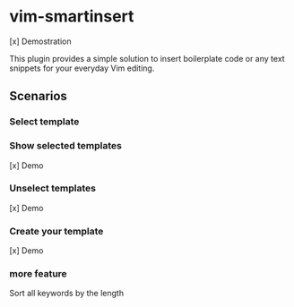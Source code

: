 
# vim-smartinsert

[x] Demostration

This plugin provides a simple solution to insert boilerplate code or
any text snippets for your everyday Vim editing. 

## Scenarios

### Select template



### Show selected templates

[x] Demo

### Unselect templates

[x] Demo

### Create your template

[x] Demo

### more feature

Sort all keywords by the length
